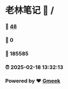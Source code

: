 # 老林笔记 :link: / 
### :page_facing_up: [48](//tag.html) 
### :speech_balloon: 0 
### :hibiscus: 185585 
### :alarm_clock: 2025-02-18 13:32:13 
### Powered by :heart: [Gmeek](https://github.com/Meekdai/Gmeek)
